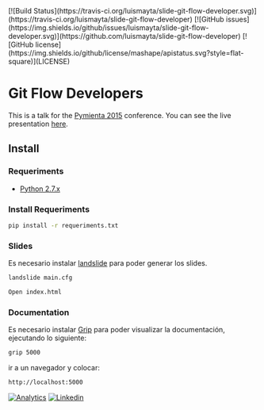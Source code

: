 <span class="badges">
[![Build Status](https://travis-ci.org/luismayta/slide-git-flow-developer.svg)](https://travis-ci.org/luismayta/slide-git-flow-developer)
[![GitHub issues](https://img.shields.io/github/issues/luismayta/slide-git-flow-developer.svg)](https://github.com/luismayta/slide-git-flow-developer)
[![GitHub license](https://img.shields.io/github/license/mashape/apistatus.svg?style=flat-square)](LICENSE)
</span>

# Git Flow Developers

This is a talk for the [Pymienta 2015](http://pimientadigital.com) conference.
You can see the live presentation [here](http://luismayta.github.io/slide-git-flow-developer).

## Install

### Requeriments

* [Python 2.7.x](http://python.org/download/)

### Install Requeriments

```bash
pip install -r requeriments.txt
```

### Slides

Es necesario instalar [landslide](https://github.com/adamzap/landslide) para poder generar los slides.

```bash
landslide main.cfg
```

```bash
Open index.html
```

### Documentation

Es necesario instalar [Grip](https://github.com/joeyespo/grip) para poder visualizar la documentación, ejecutando lo siguiente:

```bash
grip 5000
```

ir a un navegador y colocar:

```bash
http://localhost:5000
```

<span class="badges">

[![Analytics](https://ga-beacon.appspot.com/UA-65019326-1/slide-git-flow-developer/readme)](https://github.com/luismayta/slide-git-flow-developer)
[![Linkedin](http://www.linkedin.com/img/webpromo/btn_liprofile_blue_80x15.png)](http://pe.linkedin.com/in/luismayta)

</span>
